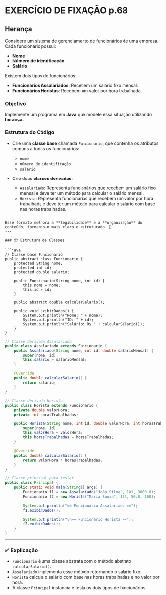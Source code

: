 
# EXERCÍCIO DE FIXAÇÃO p.68  
## Herança  

Considere um sistema de gerenciamento de funcionários de uma empresa.  
Cada funcionário possui:  
- **Nome**  
- **Número de identificação**  
- **Salário**  

Existem dois tipos de funcionários:  
- **Funcionários Assalariados**: Recebem um salário fixo mensal.  
- **Funcionários Horistas**: Recebem um valor por hora trabalhada.  

### Objetivo  
Implemente um programa em **Java** que modele essa situação utilizando **herança**.  

### Estrutura do Código  
- Crie uma **classe base** chamada `Funcionario`, que contenha os atributos comuns a todos os funcionários:  
  - `nome`  
  - `número de identificação`  
  - `salário`  

- Crie duas **classes derivadas**:  
  - `Assalariado`: Representa funcionários que recebem um salário fixo mensal e deve ter um método para calcular o salário mensal.  
  - `Horista`: Representa funcionários que recebem um valor por hora trabalhada e deve ter um método para calcular o salário com base nas horas trabalhadas.  
```

Esse formato melhora a **legibilidade** e a **organização** do conteúdo, tornando-o mais claro e estruturado. 🚀
---

### 📦 Estrutura de Classes

```java
// Classe base Funcionario
public abstract class Funcionario {
    protected String nome;
    protected int id;
    protected double salario;

    public Funcionario(String nome, int id) {
        this.nome = nome;
        this.id = id;
    }

    public abstract double calcularSalario();

    public void exibirDados() {
        System.out.println("Nome: " + nome);
        System.out.println("ID: " + id);
        System.out.println("Salário: R$ " + calcularSalario());
    }
}
```

```java
// Classe derivada Assalariado
public class Assalariado extends Funcionario {
    public Assalariado(String nome, int id, double salarioMensal) {
        super(nome, id);
        this.salario = salarioMensal;
    }

    @Override
    public double calcularSalario() {
        return salario;
    }
}
```

```java
// Classe derivada Horista
public class Horista extends Funcionario {
    private double valorHora;
    private int horasTrabalhadas;

    public Horista(String nome, int id, double valorHora, int horasTrabalhadas) {
        super(nome, id);
        this.valorHora = valorHora;
        this.horasTrabalhadas = horasTrabalhadas;
    }

    @Override
    public double calcularSalario() {
        return valorHora * horasTrabalhadas;
    }
}
```

```java
// Classe principal para testar
public class Principal {
    public static void main(String[] args) {
        Funcionario f1 = new Assalariado("João Silva", 101, 3000.0);
        Funcionario f2 = new Horista("Maria Souza", 102, 50.0, 160);

        System.out.println("== Funcionário Assalariado ==");
        f1.exibirDados();

        System.out.println("\n== Funcionário Horista ==");
        f2.exibirDados();
    }
}
```

---

### ✅ Explicação

* `Funcionario` é uma classe abstrata com o método abstrato `calcularSalario()`.
* `Assalariado` implementa esse método retornando o salário fixo.
* `Horista` calcula o salário com base nas horas trabalhadas e no valor por hora.
* A classe `Principal` instancia e testa os dois tipos de funcionários.



